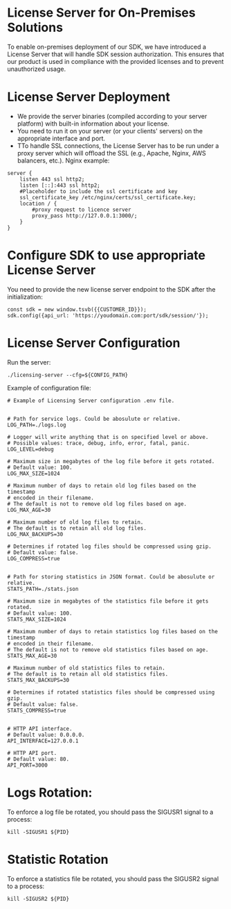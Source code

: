 # License Server for On-Premises Solutions

To enable on-premises deployment of our SDK, we have introduced a License Server that will handle SDK session authorization. This ensures that our product is used in compliance with the provided licenses and to prevent unauthorized usage.

# License Server Deployment

* We provide the server binaries (compiled according to your server platform) with built-in information about your license.
* You need to run it on your server (or your clients' servers) on the appropriate interface and port.
* TTo handle SSL connections, the License Server has to be run under a proxy server which will offload the SSL (e.g., Apache, Nginx, AWS balancers, etc.).
Nginx example:

```
server {
    listen 443 ssl http2;
    listen [::]:443 ssl http2;
    #Placeholder to include the ssl certificate and key
    ssl_certificate_key /etc/nginx/certs/ssl_certificate.key;
    location / {
        #proxy request to licence server
		proxy_pass http://127.0.0.1:3000/;
    }
}
```

# Configure SDK to use appropriate License Server

You need to provide the new license server endpoint to the SDK after the initialization:

```
const sdk = new window.tsvb({{CUSTOMER_ID}});
sdk.config({api_url: 'https://youdomain.com:port/sdk/session/'});
```

# License Server Configuration

Run the server:

```
./licensing-server --cfg=${CONFIG_PATH}
```

Example of configuration file:

```
# Example of Licensing Server configuration .env file.


# Path for service logs. Could be abosulute or relative.
LOG_PATH=./logs.log

# Logger will write anything that is on specified level or above. 
# Possible values: trace, debug, info, error, fatal, panic.
LOG_LEVEL=debug

# Maximum size in megabytes of the log file before it gets rotated.
# Default value: 100.
LOG_MAX_SIZE=1024

# Maximum number of days to retain old log files based on the timestamp
# encoded in their filename.
# The default is not to remove old log files based on age.
LOG_MAX_AGE=30

# Maximum number of old log files to retain.
# The default is to retain all old log files.
LOG_MAX_BACKUPS=30

# Determines if rotated log files should be compressed using gzip.
# Default value: false.
LOG_COMPRESS=true


# Path for storing statistics in JSON format. Could be abosulute or relative.
STATS_PATH=./stats.json

# Maximum size in megabytes of the statistics file before it gets rotated.
# Default value: 100.
STATS_MAX_SIZE=1024

# Maximum number of days to retain statistics log files based on the timestamp
# encoded in their filename.
# The default is not to remove old statistics files based on age.
STATS_MAX_AGE=30

# Maximum number of old statistics files to retain.
# The default is to retain all old statistics files.
STATS_MAX_BACKUPS=30

# Determines if rotated statistics files should be compressed using gzip.
# Default value: false.
STATS_COMPRESS=true


# HTTP API interface.
# Default value: 0.0.0.0.
API_INTERFACE=127.0.0.1

# HTTP API port.
# Default value: 80.
API_PORT=3000

```

# Logs Rotation:

To enforce a log file be rotated, you should pass the SIGUSR1 signal to a process:

```
kill -SIGUSR1 ${PID}
```

# Statistic Rotation

To enforce a statistics file be rotated, you should pass the SIGUSR2 signal to a process:

```
kill -SIGUSR2 ${PID}
```